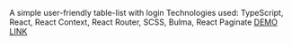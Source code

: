 A simple user-friendly table-list with login
Technologies used: TypeScript, React, React Context, React Router, SCSS, Bulma, React Paginate
[DEMO LINK](https://ovynarchuk.github.io/test_task/)